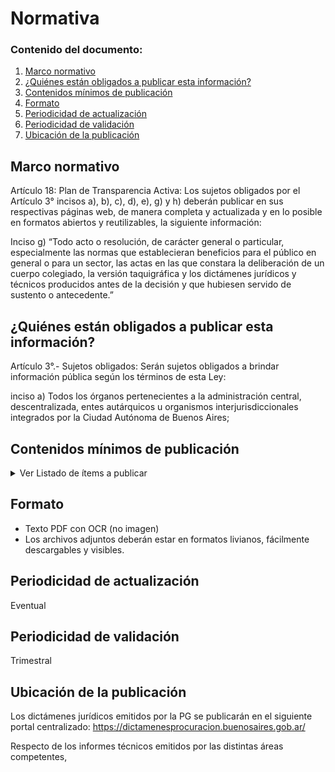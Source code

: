 <h1> Normativa</h1> 
<h3>  Contenido del documento: </h3> 
<ol>
 <li><a href="#marco">Marco normativo</a></li>
 <li><a href="#obligados">¿Quiénes están obligados a publicar esta información?</a></li>
 <li><a href="#contenidos">Contenidos mínimos de publicación</a></li>
 <li><a href="#formato">Formato</a></li>
 <li><a href="#perio">Periodicidad de actualización</a></li>
   <li><a href="#valid">Periodicidad de validación</a></li>
 <li><a href="#ubicacion">Ubicación de la publicación</a></li>
 
 
</ol>
 
<h2 id="marco">Marco normativo</h2>  
<p>
Artículo 18: Plan de Transparencia Activa: Los sujetos obligados por el Artículo 3° incisos a), b), c), d), e), g) y h) deberán publicar en sus respectivas páginas web, de manera completa y actualizada y en lo posible en formatos abiertos y reutilizables, la siguiente información:

Inciso g) “Todo acto o resolución, de carácter general o particular, especialmente las normas que establecieran beneficios para el público en general o para un sector, las actas en las que constara la deliberación de un cuerpo colegiado, la versión taquigráfica y los dictámenes jurídicos y técnicos producidos antes de la decisión y que hubiesen servido de sustento o antecedente.”


</p>
<h2 id="obligados"> ¿Quiénes están obligados a publicar esta información?</h2> 
<p>
Artículo 3°.- Sujetos obligados: Serán sujetos obligados a brindar información pública según los términos de esta Ley:

inciso a) Todos los órganos pertenecientes a la administración central, descentralizada, entes autárquicos u organismos interjurisdiccionales integrados por la Ciudad Autónoma de Buenos Aires;




</p>


<h2 id="contenidos"> Contenidos mínimos de publicación </h2> 

<details><summary> Ver Listado de ítems a publicar </summary>
<p>


|	Ítem	|
|		------------- |
|	Dictámenes jurídicos de la Procuración General   |
|Dictámenes jurídicos emitidos por otras áreas bajo delegación de la PG    |
|Informes técnicos emitidos por la Dirección Legal y Técnica de cada Ministerio, vinculados a actos administrativos de alcance general.|




</p>
</details>

<h2 id="formato"> Formato </h2>
<p> <ul>
<li>Texto PDF con OCR (no imagen)</li>
<li>Los archivos adjuntos deberán estar en formatos livianos, fácilmente descargables y visibles.</li>

</ul>
</p>
<h2 id="perio"> Periodicidad de actualización</h2>
<p>Eventual</p>

<h2 id="valid"> Periodicidad de validación</h2>
<p>Trimestral</p>


<h2 id="ubicacion"> Ubicación de la publicación</h2>
<p>
  Los dictámenes jurídicos emitidos por la PG se publicarán en el siguiente portal centralizado:  <a href="https://dictamenesprocuracion.buenosaires.gob.ar/">https://dictamenesprocuracion.buenosaires.gob.ar/ </a>

Respecto de los informes técnicos emitidos por las distintas áreas competentes, 


 

</p>

<!-- | Compromiso | Fecha de cumplimiento |
| --- | --- |
| Listado | |
| Pliego | |
| Tipo de contratación | |
| Certificados de aptitud ambiental | |
| Incorporar AUSA, IVC | |
-->
